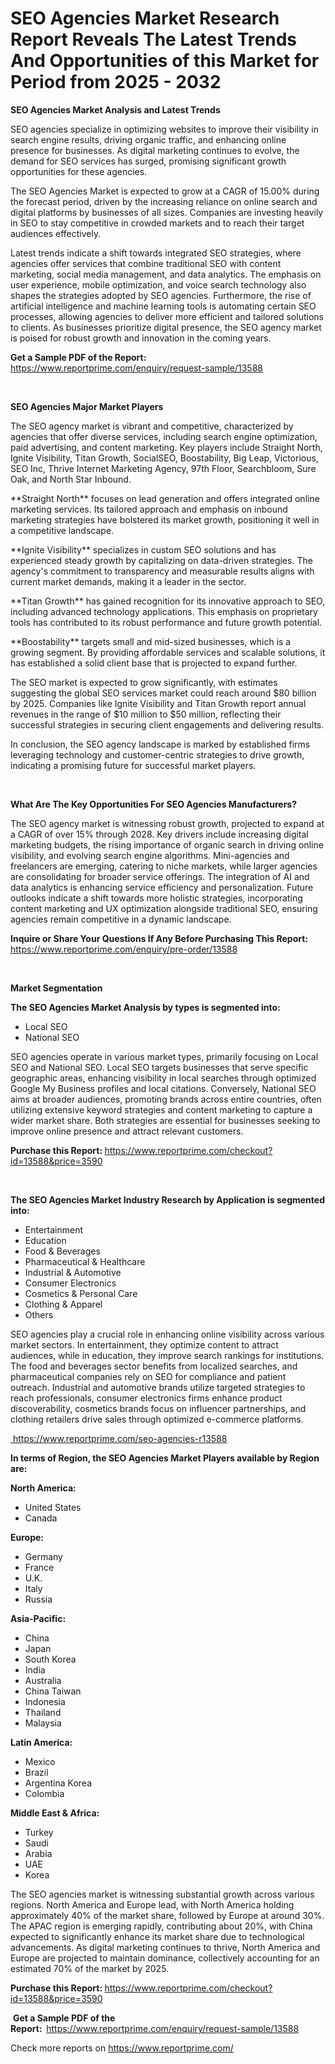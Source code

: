 <p><h1>SEO Agencies Market Research Report Reveals The Latest Trends And Opportunities of this Market for Period from 2025 - 2032</h1></p><p><strong>SEO Agencies Market Analysis and Latest Trends</strong></p>
<p><p>SEO agencies specialize in optimizing websites to improve their visibility in search engine results, driving organic traffic, and enhancing online presence for businesses. As digital marketing continues to evolve, the demand for SEO services has surged, promising significant growth opportunities for these agencies.</p><p>The SEO Agencies Market is expected to grow at a CAGR of 15.00% during the forecast period, driven by the increasing reliance on online search and digital platforms by businesses of all sizes. Companies are investing heavily in SEO to stay competitive in crowded markets and to reach their target audiences effectively.</p><p>Latest trends indicate a shift towards integrated SEO strategies, where agencies offer services that combine traditional SEO with content marketing, social media management, and data analytics. The emphasis on user experience, mobile optimization, and voice search technology also shapes the strategies adopted by SEO agencies. Furthermore, the rise of artificial intelligence and machine learning tools is automating certain SEO processes, allowing agencies to deliver more efficient and tailored solutions to clients. As businesses prioritize digital presence, the SEO agency market is poised for robust growth and innovation in the coming years.</p></p>
<p><strong>Get a Sample PDF of the Report:&nbsp;</strong> <a href="https://www.reportprime.com/enquiry/request-sample/13588?utm_campaign=3116&utm_medium=2&utm_source=Github&utm_content=ia&utm_term=20032025&utm_id=seo-agencies">https://www.reportprime.com/enquiry/request-sample/13588</a></p>
<p>&nbsp;</p>
<p><strong>SEO Agencies Major Market Players</strong></p>
<p><p>The SEO agency market is vibrant and competitive, characterized by agencies that offer diverse services, including search engine optimization, paid advertising, and content marketing. Key players include Straight North, Ignite Visibility, Titan Growth, SocialSEO, Boostability, Big Leap, Victorious, SEO Inc, Thrive Internet Marketing Agency, 97th Floor, Searchbloom, Sure Oak, and North Star Inbound.</p><p>**Straight North** focuses on lead generation and offers integrated online marketing services. Its tailored approach and emphasis on inbound marketing strategies have bolstered its market growth, positioning it well in a competitive landscape.</p><p>**Ignite Visibility** specializes in custom SEO solutions and has experienced steady growth by capitalizing on data-driven strategies. The agency's commitment to transparency and measurable results aligns with current market demands, making it a leader in the sector.</p><p>**Titan Growth** has gained recognition for its innovative approach to SEO, including advanced technology applications. This emphasis on proprietary tools has contributed to its robust performance and future growth potential.</p><p>**Boostability** targets small and mid-sized businesses, which is a growing segment. By providing affordable services and scalable solutions, it has established a solid client base that is projected to expand further.</p><p>The SEO market is expected to grow significantly, with estimates suggesting the global SEO services market could reach around $80 billion by 2025. Companies like Ignite Visibility and Titan Growth report annual revenues in the range of $10 million to $50 million, reflecting their successful strategies in securing client engagements and delivering results.</p><p>In conclusion, the SEO agency landscape is marked by established firms leveraging technology and customer-centric strategies to drive growth, indicating a promising future for successful market players.</p></p>
<p>&nbsp;</p>
<p><strong>What Are The Key Opportunities For SEO Agencies Manufacturers?</strong></p>
<p><p>The SEO agency market is witnessing robust growth, projected to expand at a CAGR of over 15% through 2028. Key drivers include increasing digital marketing budgets, the rising importance of organic search in driving online visibility, and evolving search engine algorithms. Mini-agencies and freelancers are emerging, catering to niche markets, while larger agencies are consolidating for broader service offerings. The integration of AI and data analytics is enhancing service efficiency and personalization. Future outlooks indicate a shift towards more holistic strategies, incorporating content marketing and UX optimization alongside traditional SEO, ensuring agencies remain competitive in a dynamic landscape.</p></p>
<p><strong>Inquire or Share Your Questions If Any Before Purchasing This Report:</strong> <a href="https://www.reportprime.com/enquiry/pre-order/13588?utm_campaign=3116&utm_medium=2&utm_source=Github&utm_content=ia&utm_term=20032025&utm_id=seo-agencies">https://www.reportprime.com/enquiry/pre-order/13588</a></p>
<p>&nbsp;</p>
<p><strong>Market Segmentation</strong></p>
<p><strong>The SEO Agencies Market Analysis by types is segmented into:</strong></p>
<p><ul><li>Local SEO</li><li>National SEO</li></ul></p>
<p><p>SEO agencies operate in various market types, primarily focusing on Local SEO and National SEO. Local SEO targets businesses that serve specific geographic areas, enhancing visibility in local searches through optimized Google My Business profiles and local citations. Conversely, National SEO aims at broader audiences, promoting brands across entire countries, often utilizing extensive keyword strategies and content marketing to capture a wider market share. Both strategies are essential for businesses seeking to improve online presence and attract relevant customers.</p></p>
<p><strong>Purchase this Report:&nbsp;</strong><a href="https://www.reportprime.com/checkout?id=13588&price=3590&utm_campaign=3116&utm_medium=2&utm_source=Github&utm_content=ia&utm_term=20032025&utm_id=seo-agencies">https://www.reportprime.com/checkout?id=13588&price=3590</a></p>
<p>&nbsp;</p>
<p><strong>The SEO Agencies Market Industry Research by Application is segmented into:</strong></p>
<p><ul><li>Entertainment</li><li>Education</li><li>Food & Beverages</li><li>Pharmaceutical & Healthcare</li><li>Industrial & Automotive</li><li>Consumer Electronics</li><li>Cosmetics & Personal Care</li><li>Clothing & Apparel</li><li>Others</li></ul></p>
<p><p>SEO agencies play a crucial role in enhancing online visibility across various market sectors. In entertainment, they optimize content to attract audiences, while in education, they improve search rankings for institutions. The food and beverages sector benefits from localized searches, and pharmaceutical companies rely on SEO for compliance and patient outreach. Industrial and automotive brands utilize targeted strategies to reach professionals, consumer electronics firms enhance product discoverability, cosmetics brands focus on influencer partnerships, and clothing retailers drive sales through optimized e-commerce platforms.</p></p>
<p><a href="https://www.reportprime.com/seo-agencies-r13588?utm_campaign=3116&utm_medium=2&utm_source=Github&utm_content=ia&utm_term=20032025&utm_id=seo-agencies">&nbsp;https://www.reportprime.com/seo-agencies-r13588</a></p>
<p><strong>In terms of Region, the SEO Agencies Market Players available by Region are:</strong></p>
<p>
    <p> <strong> North America: </strong>
        <ul>
            <li>United States</li>
            <li>Canada</li>
        </ul>
        </p> 
    <p> <strong> Europe: </strong>
        <ul>
            <li>Germany</li>
            <li>France</li>
            <li>U.K.</li>
            <li>Italy</li>
            <li>Russia</li>
        </ul>
        </p> 
    <p> <strong> Asia-Pacific: </strong>
        <ul>
            <li>China</li>
            <li>Japan</li>
            <li>South Korea</li>
            <li>India</li>
            <li>Australia</li>
            <li>China Taiwan</li>
            <li>Indonesia</li>
            <li>Thailand</li>
            <li>Malaysia</li>
        </ul>
        </p> 
    <p> <strong> Latin America: </strong>
        <ul>
            <li>Mexico</li>
            <li>Brazil</li>
            <li>Argentina Korea</li>
            <li>Colombia</li>
        </ul>
        </p> 
    <p> <strong> Middle East & Africa: </strong>
        <ul>
            <li>Turkey</li>
            <li>Saudi</li>
            <li>Arabia</li>
            <li>UAE</li>
            <li>Korea</li>
        </ul>
    </p>
    </p>
<p><p>The SEO agencies market is witnessing substantial growth across various regions. North America and Europe lead, with North America holding approximately 40% of the market share, followed by Europe at around 30%. The APAC region is emerging rapidly, contributing about 20%, with China expected to significantly enhance its market share due to technological advancements. As digital marketing continues to thrive, North America and Europe are projected to maintain dominance, collectively accounting for an estimated 70% of the market by 2025.</p></p>
<p><strong>Purchase this Report: </strong><a href="https://www.reportprime.com/checkout?id=13588&price=3590&utm_campaign=3116&utm_medium=2&utm_source=Github&utm_content=ia&utm_term=20032025&utm_id=seo-agencies">https://www.reportprime.com/checkout?id=13588&price=3590</a></p>
<p>&nbsp;<strong>Get a Sample PDF of the Report:&nbsp;&nbsp;</strong><a href="https://www.reportprime.com/enquiry/request-sample/13588?utm_campaign=3116&utm_medium=2&utm_source=Github&utm_content=ia&utm_term=20032025&utm_id=seo-agencies">https://www.reportprime.com/enquiry/request-sample/13588</a></p>
<p><strong></strong></p>
<p>Check more reports on <a href="https://www.reportprime.com/?utm_campaign=3116&utm_medium=2&utm_source=Github&utm_content=ia&utm_term=20032025&utm_id=seo-agencies">https://www.reportprime.com/</a></p>